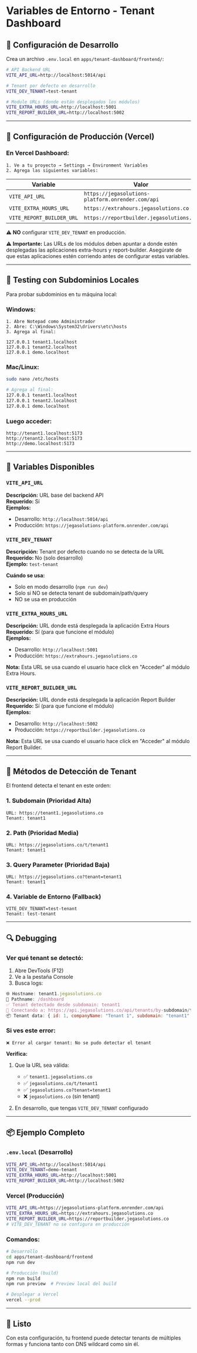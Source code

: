 # Variables de Entorno - Tenant Dashboard

## 🔧 Configuración de Desarrollo

Crea un archivo `.env.local` en `apps/tenant-dashboard/frontend/`:

```bash
# API Backend URL
VITE_API_URL=http://localhost:5014/api

# Tenant por defecto en desarrollo
VITE_DEV_TENANT=test-tenant

# Module URLs (donde están desplegados los módulos)
VITE_EXTRA_HOURS_URL=http://localhost:5001
VITE_REPORT_BUILDER_URL=http://localhost:5002
```

---

## 🚀 Configuración de Producción (Vercel)

### En Vercel Dashboard:

```
1. Ve a tu proyecto → Settings → Environment Variables
2. Agrega las siguientes variables:
```

| Variable                  | Valor                                             | Entorno    |
| ------------------------- | ------------------------------------------------- | ---------- |
| `VITE_API_URL`            | `https://jegasolutions-platform.onrender.com/api` | Production |
| `VITE_EXTRA_HOURS_URL`    | `https://extrahours.jegasolutions.co`             | Production |
| `VITE_REPORT_BUILDER_URL` | `https://reportbuilder.jegasolutions.co`          | Production |

⚠️ **NO** configurar `VITE_DEV_TENANT` en producción.

⚠️ **Importante:** Las URLs de los módulos deben apuntar a donde estén desplegadas las aplicaciones extra-hours y report-builder. Asegúrate de que estas aplicaciones estén corriendo antes de configurar estas variables.

---

## 🧪 Testing con Subdominios Locales

Para probar subdominios en tu máquina local:

### Windows:

```
1. Abre Notepad como Administrador
2. Abre: C:\Windows\System32\drivers\etc\hosts
3. Agrega al final:

127.0.0.1 tenant1.localhost
127.0.0.1 tenant2.localhost
127.0.0.1 demo.localhost
```

### Mac/Linux:

```bash
sudo nano /etc/hosts

# Agrega al final:
127.0.0.1 tenant1.localhost
127.0.0.1 tenant2.localhost
127.0.0.1 demo.localhost
```

### Luego acceder:

```
http://tenant1.localhost:5173
http://tenant2.localhost:5173
http://demo.localhost:5173
```

---

## 📝 Variables Disponibles

### `VITE_API_URL`

**Descripción:** URL base del backend API  
**Requerido:** Sí  
**Ejemplos:**

- Desarrollo: `http://localhost:5014/api`
- Producción: `https://jegasolutions-platform.onrender.com/api`

### `VITE_DEV_TENANT`

**Descripción:** Tenant por defecto cuando no se detecta de la URL  
**Requerido:** No (solo desarrollo)  
**Ejemplo:** `test-tenant`

**Cuándo se usa:**

- Solo en modo desarrollo (`npm run dev`)
- Solo si NO se detecta tenant de subdomain/path/query
- NO se usa en producción

### `VITE_EXTRA_HOURS_URL`

**Descripción:** URL donde está desplegada la aplicación Extra Hours  
**Requerido:** Sí (para que funcione el módulo)  
**Ejemplos:**

- Desarrollo: `http://localhost:5001`
- Producción: `https://extrahours.jegasolutions.co`

**Nota:** Esta URL se usa cuando el usuario hace click en "Acceder" al módulo Extra Hours.

### `VITE_REPORT_BUILDER_URL`

**Descripción:** URL donde está desplegada la aplicación Report Builder  
**Requerido:** Sí (para que funcione el módulo)  
**Ejemplos:**

- Desarrollo: `http://localhost:5002`
- Producción: `https://reportbuilder.jegasolutions.co`

**Nota:** Esta URL se usa cuando el usuario hace click en "Acceder" al módulo Report Builder.

---

## 🎯 Métodos de Detección de Tenant

El frontend detecta el tenant en este orden:

### 1. Subdomain (Prioridad Alta)

```
URL: https://tenant1.jegasolutions.co
Tenant: tenant1
```

### 2. Path (Prioridad Media)

```
URL: https://jegasolutions.co/t/tenant1
Tenant: tenant1
```

### 3. Query Parameter (Prioridad Baja)

```
URL: https://jegasolutions.co?tenant=tenant1
Tenant: tenant1
```

### 4. Variable de Entorno (Fallback)

```
VITE_DEV_TENANT=test-tenant
Tenant: test-tenant
```

---

## 🔍 Debugging

### Ver qué tenant se detectó:

1. Abre DevTools (F12)
2. Ve a la pestaña Console
3. Busca logs:

```javascript
🌐 Hostname: tenant1.jegasolutions.co
📍 Pathname: /dashboard
✅ Tenant detectado desde subdomain: tenant1
🔌 Conectando a: https://api.jegasolutions.co/api/tenants/by-subdomain/tenant1
📦 Tenant data: { id: 1, companyName: "Tenant 1", subdomain: "tenant1" }
```

### Si ves este error:

```
❌ Error al cargar tenant: No se pudo detectar el tenant
```

**Verifica:**

1. Que la URL sea válida:

   - ✅ `tenant1.jegasolutions.co`
   - ✅ `jegasolutions.co/t/tenant1`
   - ✅ `jegasolutions.co?tenant=tenant1`
   - ❌ `jegasolutions.co` (sin tenant)

2. En desarrollo, que tengas `VITE_DEV_TENANT` configurado

---

## 📦 Ejemplo Completo

### `.env.local` (Desarrollo)

```bash
VITE_API_URL=http://localhost:5014/api
VITE_DEV_TENANT=demo-tenant
VITE_EXTRA_HOURS_URL=http://localhost:5001
VITE_REPORT_BUILDER_URL=http://localhost:5002
```

### Vercel (Producción)

```bash
VITE_API_URL=https://jegasolutions-platform.onrender.com/api
VITE_EXTRA_HOURS_URL=https://extrahours.jegasolutions.co
VITE_REPORT_BUILDER_URL=https://reportbuilder.jegasolutions.co
# VITE_DEV_TENANT no se configura en producción
```

### Comandos:

```bash
# Desarrollo
cd apps/tenant-dashboard/frontend
npm run dev

# Producción (build)
npm run build
npm run preview  # Preview local del build

# Desplegar a Vercel
vercel --prod
```

---

## 🎉 Listo

Con esta configuración, tu frontend puede detectar tenants de múltiples formas y funciona tanto con DNS wildcard como sin él.
